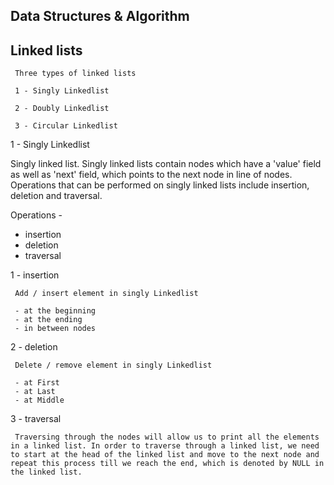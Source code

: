 
##  Data Structures & Algorithm

  ##  Linked lists

     Three types of linked lists
     
     1 - Singly Linkedlist
     
     2 - Doubly Linkedlist

     3 - Circular Linkedlist

1 - Singly Linkedlist

Singly linked list. Singly linked lists contain nodes which have a 'value' field as well as 'next' field, which points to the next node in line of nodes. Operations that can be performed on singly linked lists include insertion, deletion and traversal.

Operations - 
     
- insertion
- deletion
- traversal


1 - insertion

     Add / insert element in singly Linkedlist

     - at the beginning
     - at the ending
     - in between nodes

2 - deletion

     Delete / remove element in singly Linkedlist

     - at First
     - at Last
     - at Middle

3 - traversal

     Traversing through the nodes will allow us to print all the elements in a linked list. In order to traverse through a linked list, we need to start at the head of the linked list and move to the next node and repeat this process till we reach the end, which is denoted by NULL in the linked list.
